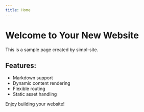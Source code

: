 ```yaml
---
title: Home
---
```

# Welcome to Your New Website
This is a sample page created by simpl-site.

## Features:
- Markdown support
- Dynamic content rendering
- Flexible routing
- Static asset handling

Enjoy building your website!
